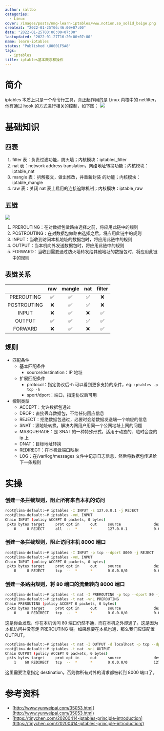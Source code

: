 ```yaml
---
author: saltbo
categories:
  - Linux
cover: /images/posts/nmg-learn-iptables/www.notion.so_solid_beige.png
createat: "2022-01-25T06:46:00+07:00"
date: "2022-01-25T00:00:00+07:00"
lastupdated: "2022-01-27T16:20:00+07:00"
name: learn-iptables
status: "Published \U0001F5A8"
tags:
  - iptables
title: iptables基本概念和操作
---
```


# 简介

iptables 本质上只是一个命令行工具，真正起作用的是 Linux 内核中的 netfilter，他有通过 hook 的方式进行相关的控制，如下图：
![](/images/posts/nmg-learn-iptables/s3.us-west-2.amazonaws.com_89d0f15f-c24c-40b2-97c7-d46f9c0f8d95.png)

# 基础知识

## 四表

1. filter 表：负责过滤功能，防火墙；内核模块：iptables_filter
2. nat 表：network address translation，网络地址转换功能；内核模块：iptable_nat
3. mangle 表：拆解报文，做出修改，并重新封装 的功能；内核模块：iptable_mangle
4. raw 表：关闭 nat 表上启用的连接追踪机制；内核模块：iptable_raw

## 五链

![](/images/posts/nmg-learn-iptables/s3.us-west-2.amazonaws.com_e5432620-abf4-4b3a-bcb2-aa199b615c55.png)

1. PREROUTING：在对数据包做路由选择之前，将应用此链中的规则
2. POSTROUTING：在对数据包做路由选择之后，将应用此链中的规则
3. INPUT：当收到访问本机地址的数据包时，将应用此链中的规则
4. OUTPUT：当本机向外发送数据包时，将应用此链中的规则
5. FORWARD：当收到需要通过防火墙转发给其他地址的数据包时，将应用此链中的规则

## 表链关系

|             | raw | mangle | nat | filter |
| :---------: | :-: | :----: | :-: | :----: |
| PREROUTING  | ✅  |   ✅   | ✅  |   ❌   |
| POSTROUTING | ❌  |   ✅   | ✅  |   ❌   |
|    INPUT    | ❌  |   ✅   | ❌  |   ✅   |
|   OUTPUT    | ✅  |   ✅   | ✅  |   ✅   |
|   FORWARD   | ❌  |   ✅   | ❌  |   ✅   |

## 规则

- 匹配条件
  - 基本匹配条件
    - source/destination：IP 地址
  - 扩展匹配条件
    - protocol：指定协议后-h 可以看到更多支持的条件，eg: `iptables -p tcp -h`
    - sport/dport：端口，指定协议后可用
- 控制类型
  - ACCEPT：允许数据包通过
  - DROP：直接丢弃数据包，不给任何回应信息
  - REJECT：拒绝数据包通过，必要时会给数据发送端一个响应的信息
  - SNAT：源地址转换，解决内网用户用同一个公网地址上网的问题
  - MASQUERADE：是 SNAT 的一种特殊形式，适用于动态的、临时会变的 ip 上
  - DNAT：目标地址转换
  - REDIRECT：在本机做端口映射
  - LOG：在/var/log/messages 文件中记录日志信息，然后将数据包传递给下一条规则

# 实操

### 创建一条拦截规则，阻止所有来自本机的访问

```bash
root@lima-default:~# iptables -I INPUT -s 127.0.0.1 -j REJECT
root@lima-default:~# iptables -vnL INPUT
Chain INPUT (policy ACCEPT 0 packets, 0 bytes)
 pkts bytes target     prot opt in     out     source               destination
    0     0 REJECT     all  --  *      *       127.0.0.1            0.0.0.0/0            reject-with icmp-port-unreachable
```

### 创建一条拦截规则，阻止访问本机 8000 端口

```bash
root@lima-default:~# iptables -I INPUT -p tcp --dport 8000 -j REJECT
root@lima-default:~# iptables -vnL INPUT
Chain INPUT (policy ACCEPT 0 packets, 0 bytes)
 pkts bytes target     prot opt in     out     source               destination
    0     0 REJECT     tcp  --  *      *       0.0.0.0/0            0.0.0.0/0            tcp dpt:8000 reject-with icmp-port-unreachable
```

### 创建一条路由规则，将 80 端口的流量转向 8000 端口

```bash
root@lima-default:~# iptables -t nat -I PREROUTING -p tcp --dport 80 -j REDIRECT --to-port 8000
root@lima-default:~# iptables -t nat -vnL PREROUTING
Chain PREROUTING (policy ACCEPT 0 packets, 0 bytes)
 pkts bytes target     prot opt in     out     source               destination
    0     0 REDIRECT   tcp  --  *      *       0.0.0.0/0            0.0.0.0/0            tcp dpt:80 redir ports 8000
```

这是你会发现，你在本机访问 80 端口仍然不通，而在本机之外却通了。这是因为本机访问并没有走 PREROUTING 链。如果想要在本机也通，那么我们应该配置 OUTPUT。

```bash
root@lima-default:~# iptables -t nat -I OUTPUT -d localhost -p tcp --dport 80 -j REDIRECT --to-ports 8000
root@lima-default:~# iptables -t nat -vnL OUTPUT
Chain OUTPUT (policy ACCEPT 0 packets, 0 bytes)
 pkts bytes target     prot opt in     out     source               destination
    1    60 REDIRECT   tcp  --  *      *       0.0.0.0/0            127.0.0.1            tcp dpt:80 redir ports 8000
```

这里需要注意指定 destination，否则你所有对外的请求都被转到 8000 端口了。

# 参考资料

- [http://www.yunweipai.com/35053.html](http://www.yunweipai.com/35053.html)
- [https://tinychen.com/20200414-iptables-principle-introduction](https://tinychen.com/20200414-iptables-principle-introduction/)

